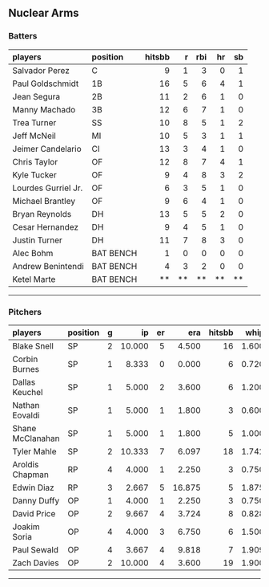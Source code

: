 ## Nuclear Arms

### Batters

 
|players             |position  | hitsbb|  r| rbi| hr| sb| 
|:-------------------|:---------|------:|--:|---:|--:|--:| 
|Salvador Perez      |C         |      9|  1|   3|  0|  1| 
|Paul Goldschmidt    |1B        |     16|  5|   6|  4|  1| 
|Jean Segura         |2B        |     11|  2|   6|  1|  0| 
|Manny Machado       |3B        |     12|  6|   7|  1|  0| 
|Trea Turner         |SS        |     10|  8|   5|  1|  2| 
|Jeff McNeil         |MI        |     10|  5|   3|  1|  1| 
|Jeimer Candelario   |CI        |     13|  3|   4|  1|  0| 
|Chris Taylor        |OF        |     12|  8|   7|  4|  1| 
|Kyle Tucker         |OF        |      9|  4|   8|  3|  2| 
|Lourdes Gurriel Jr. |OF        |      6|  3|   5|  1|  0| 
|Michael Brantley    |OF        |      9|  6|   4|  1|  0| 
|Bryan Reynolds      |DH        |     13|  5|   5|  2|  0| 
|Cesar Hernandez     |DH        |      9|  4|   5|  1|  0| 
|Justin Turner       |DH        |     11|  7|   8|  3|  0| 
|Alec Bohm           |BAT BENCH |      1|  0|   0|  0|  0| 
|Andrew Benintendi   |BAT BENCH |      4|  3|   2|  0|  0| 
|Ketel Marte         |BAT BENCH |     **| **|  **| **| **| 


* * *

### Pitchers

 
|players          |position |  g|     ip| er|    era| hitsbb|  whip| so|  w| sv| 
|:----------------|:--------|--:|------:|--:|------:|------:|-----:|--:|--:|--:| 
|Blake Snell      |SP       |  2| 10.000|  5|  4.500|     16| 1.600| 11|  1|  0| 
|Corbin Burnes    |SP       |  1|  8.333|  0|  0.000|      6| 0.720| 12|  1|  0| 
|Dallas Keuchel   |SP       |  1|  5.000|  2|  3.600|      6| 1.200|  6|  0|  0| 
|Nathan Eovaldi   |SP       |  1|  5.000|  1|  1.800|      3| 0.600|  7|  0|  0| 
|Shane McClanahan |SP       |  1|  5.000|  1|  1.800|      5| 1.000|  7|  1|  0| 
|Tyler Mahle      |SP       |  2| 10.333|  7|  6.097|     18| 1.742| 13|  0|  0| 
|Aroldis Chapman  |RP       |  4|  4.000|  1|  2.250|      3| 0.750|  6|  0|  1| 
|Edwin Diaz       |RP       |  3|  2.667|  5| 16.875|      5| 1.875|  5|  0|  1| 
|Danny Duffy      |OP       |  1|  4.000|  1|  2.250|      3| 0.750|  3|  0|  0| 
|David Price      |OP       |  2|  9.667|  4|  3.724|      8| 0.828|  8|  0|  0| 
|Joakim Soria     |OP       |  4|  4.000|  3|  6.750|      6| 1.500|  6|  0|  3| 
|Paul Sewald      |OP       |  4|  3.667|  4|  9.818|      7| 1.909|  7|  1|  1| 
|Zach Davies      |OP       |  2| 10.000|  4|  3.600|     19| 1.900| 11|  1|  0| 


* * *


